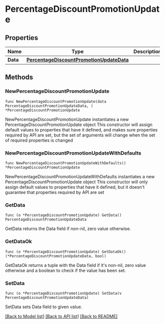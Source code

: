 # PercentageDiscountPromotionUpdate

## Properties

Name | Type | Description | Notes
------------ | ------------- | ------------- | -------------
**Data** | [**PercentageDiscountPromotionUpdateData**](PercentageDiscountPromotionUpdateData.md) |  | 

## Methods

### NewPercentageDiscountPromotionUpdate

`func NewPercentageDiscountPromotionUpdate(data PercentageDiscountPromotionUpdateData, ) *PercentageDiscountPromotionUpdate`

NewPercentageDiscountPromotionUpdate instantiates a new PercentageDiscountPromotionUpdate object
This constructor will assign default values to properties that have it defined,
and makes sure properties required by API are set, but the set of arguments
will change when the set of required properties is changed

### NewPercentageDiscountPromotionUpdateWithDefaults

`func NewPercentageDiscountPromotionUpdateWithDefaults() *PercentageDiscountPromotionUpdate`

NewPercentageDiscountPromotionUpdateWithDefaults instantiates a new PercentageDiscountPromotionUpdate object
This constructor will only assign default values to properties that have it defined,
but it doesn't guarantee that properties required by API are set

### GetData

`func (o *PercentageDiscountPromotionUpdate) GetData() PercentageDiscountPromotionUpdateData`

GetData returns the Data field if non-nil, zero value otherwise.

### GetDataOk

`func (o *PercentageDiscountPromotionUpdate) GetDataOk() (*PercentageDiscountPromotionUpdateData, bool)`

GetDataOk returns a tuple with the Data field if it's non-nil, zero value otherwise
and a boolean to check if the value has been set.

### SetData

`func (o *PercentageDiscountPromotionUpdate) SetData(v PercentageDiscountPromotionUpdateData)`

SetData sets Data field to given value.



[[Back to Model list]](../README.md#documentation-for-models) [[Back to API list]](../README.md#documentation-for-api-endpoints) [[Back to README]](../README.md)


